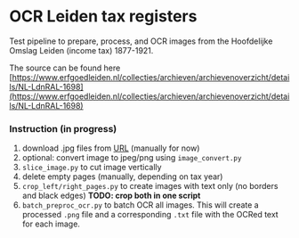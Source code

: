 # OCR Leiden tax registers

Test pipeline to prepare, process, and OCR images from the Hoofdelijke Omslag Leiden (income tax) 1877-1921. 

The source can be found here [https://www.erfgoedleiden.nl/collecties/archieven/archievenoverzicht/details/NL-LdnRAL-1698](https://www.erfgoedleiden.nl/collecties/archieven/archievenoverzicht/details/NL-LdnRAL-1698)

### Instruction (in progress)
1. download .jpg files from [URL](https://www.erfgoedleiden.nl/collecties/archieven/archievenoverzicht/details/NL-LdnRAL-1698) (manually for now)
2. optional: convert image to jpeg/png using `image_convert.py`
3. `slice_image.py` to cut image vertically
4. delete empty pages (manually, depending on tax year)
5. `crop_left/right_pages.py` to create images with text only (no borders and black edges)  **TODO: crop both in one script**
6. `batch_preproc_ocr.py` to batch OCR all images. This will create a processed `.png` file and a corresponding `.txt` file with the OCRed text for each image.
